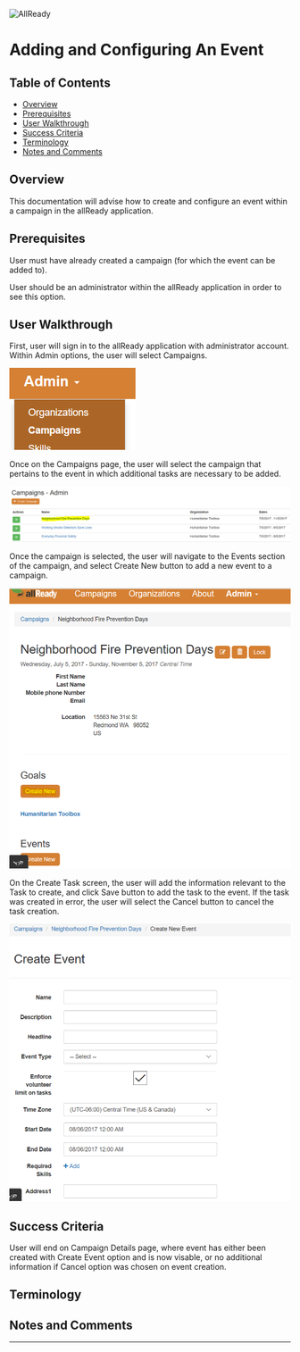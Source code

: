 ![AllReady](/images/ALLReady.png)  
# Adding and Configuring An Event 
## Table of Contents    
* [Overview](#Overview) 
* [Prerequisites](#Prerequisites)   
* [User Walkthrough](#User_Walkthrough)  
* [Success Criteria](#Success_Criteria)  
* [Terminology](#Terminology)   
* [Notes and Comments](#Notes_and_Comments) 
 
## <a name='Overview'/> Overview  
 
This documentation will advise how to create and configure an event within a campaign in the allReady application.
 
## <a name='Prerequisites'/>Prerequisites  
 
User must have already created a campaign (for which the event can be added to).

User should be an administrator within the allReady application in order to see this option.

## <a name='User_Walkthrough'/>User Walkthrough  
 
First, user will sign in to the allReady application with administrator account.
Within Admin options, the user will select Campaigns.

![CampaignDropdownOption](images/AdminCampaignDropdown.png?raw=true) 

Once on the Campaigns page, the user will select the campaign that pertains to the event in which additional tasks are necessary to be added.

![AdminSelectCampaign](images/AdminSelectCampaign.png?raw=true) 

Once the campaign is selected, the user will navigate to the Events section of the campaign, and select Create New button to add a new event to a campaign.

![AdminCreateEventButton](images/AdminCreateEventButton.png?raw=true) 

On the Create Task screen, the user will add the information relevant to the Task to create, and click Save button to add the task to the event. If the task was created in error, the user will select the Cancel button to cancel the task creation.

![AdminCreateTaskPage](images/AdminCreateEventPage.png?raw=true) 

## <a name='Success_Criteria'/>Success Criteria   
 
User will end on Campaign Details page, where event has either been created with Create Event option and is now visable, or no additional information if Cancel option was chosen on event creation.
 
## <a name='Terminology'/>Terminology   

## <a name='Notes_and_Comments'/>Notes and Comments   
_____ 
